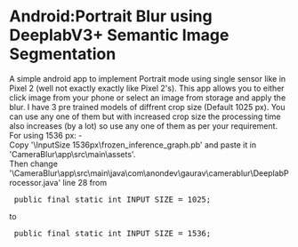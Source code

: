 # Android:Portrait Blur using DeeplabV3+ Semantic Image Segmentation 
A simple android app to implement Portrait mode using single sensor like in Pixel 2 (well not exactly exactly like Pixel 2's). This app allows you to either click image from your phone or select an image from storage and apply the blur.
I have 3 pre trained models of diffrent crop size (Default 1025 px). You can use any one of them but with increased crop size the processing time also increases (by a lot) so use any one of them as per your requirement.
<br>For using 1536 px: -<br>Copy '\InputSize 1536px\frozen_inference_graph.pb' and paste it in 'CameraBlur\app\src\main\assets\'. 
<br>Then change '\CameraBlur\app\src\main\java\com\anondev\gaurav\camerablur\DeeplabProcessor.java' line 28 from <pre> public final static int INPUT_SIZE = 1025;</pre> to <pre> public final static int INPUT_SIZE = 1536;</pre>  
